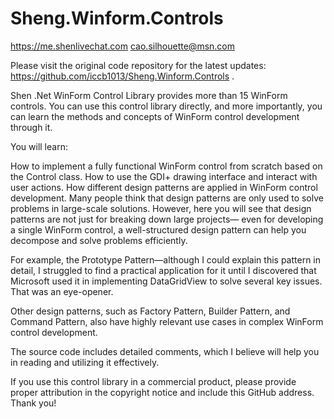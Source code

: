 # Sheng.Winform.Controls

https://me.shenlivechat.com
cao.silhouette@msn.com

Please visit the original code repository for the latest updates: https://github.com/iccb1013/Sheng.Winform.Controls .

Shen .Net WinForm Control Library provides more than 15 WinForm controls. You can use this control library directly, and more importantly, you can learn the methods and concepts of WinForm control development through it.

You will learn:

How to implement a fully functional WinForm control from scratch based on the Control class.
How to use the GDI+ drawing interface and interact with user actions.
How different design patterns are applied in WinForm control development.
Many people think that design patterns are only used to solve problems in large-scale solutions. However, here you will see that design patterns are not just for breaking down large projects— even for developing a single WinForm control, a well-structured design pattern can help you decompose and solve problems efficiently.

For example, the Prototype Pattern—although I could explain this pattern in detail, I struggled to find a practical application for it until I discovered that Microsoft used it in implementing DataGridView to solve several key issues. That was an eye-opener.

Other design patterns, such as Factory Pattern, Builder Pattern, and Command Pattern, also have highly relevant use cases in complex WinForm control development.

The source code includes detailed comments, which I believe will help you in reading and utilizing it effectively.

If you use this control library in a commercial product, please provide proper attribution in the copyright notice and include this GitHub address. Thank you!

